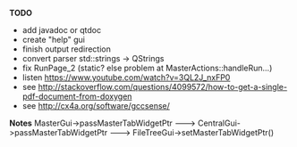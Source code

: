 **TODO**
- add javadoc or qtdoc
- create "help" gui
- finish output redirection
- convert parser std::strings -> QStrings
- fix RunPage_2 (static? else problem at MasterActions::handleRun...)
- listen https://www.youtube.com/watch?v=3QL2J_nxFP0
- see http://stackoverflow.com/questions/4099572/how-to-get-a-single-pdf-document-from-doxygen
- see http://cx4a.org/software/gccsense/

**Notes**
MasterGui->passMasterTabWidgetPtr ---> CentralGui->passMasterTabWidgetPtr ---> FileTreeGui->setMasterTabWidgetPtr()
